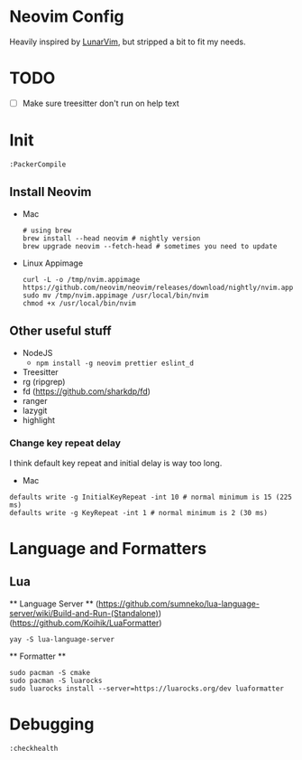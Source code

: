 # Neovim Config

Heavily inspired by [LunarVim](https://github.com/ChristianChiarulli/LunarVim), but stripped a bit to fit my needs.

# TODO

- [ ] Make sure treesitter don't run on help text

# Init

```
:PackerCompile
```

## Install Neovim

- Mac

  ```
  # using brew
  brew install --head neovim # nightly version
  brew upgrade neovim --fetch-head # sometimes you need to update
  ```

- Linux Appimage
  ```
  curl -L -o /tmp/nvim.appimage https://github.com/neovim/neovim/releases/download/nightly/nvim.appimage
  sudo mv /tmp/nvim.appimage /usr/local/bin/nvim
  chmod +x /usr/local/bin/nvim
  ```

## Other useful stuff

- NodeJS
  - `npm install -g neovim prettier eslint_d`
- Treesitter
- rg (ripgrep)
- fd (https://github.com/sharkdp/fd)
- ranger
- lazygit
- highlight

### Change key repeat delay

I think default key repeat and initial delay is way too long.

- Mac

```
defaults write -g InitialKeyRepeat -int 10 # normal minimum is 15 (225 ms)
defaults write -g KeyRepeat -int 1 # normal minimum is 2 (30 ms)
```

# Language and Formatters

## Lua

** Language Server **
(https://github.com/sumneko/lua-language-server/wiki/Build-and-Run-(Standalone))
(https://github.com/Koihik/LuaFormatter)

```
yay -S lua-language-server

```

** Formatter **

```
sudo pacman -S cmake
sudo pacman -S luarocks
sudo luarocks install --server=https://luarocks.org/dev luaformatter
```

# Debugging

```
:checkhealth
```

